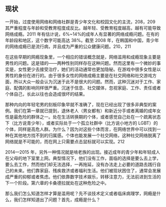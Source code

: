 ## 现状

一开始，过度使用网络和网络社群是青少年文化和校园文化的主流，208，209 其严重程度与年龄和受教育程度成反比。越年轻、受教育程度越高，越有可能导致网络成瘾。2011 年有估计说，6%~14%的成年人有显著的网络成瘾问题。在有的年龄段和地区，这个数字可能高达 38%。截至 2008 年，在韩国和中国，青少年的网络成瘾已是流行病，并且成为严重的公众健康问题。210，211

在这些早期的网瘾现象里，一个相应的错误概念就是，网络滥用和成瘾现象主要是男性的问题。这是错的——两种性别同样存在这种问题。然而这里有一个微妙的事实是，女性更少去接受治疗，她们的活动通常也更加隐秘。在游戏中很多女性是以男性的身份在进行的。由于很多女性的网络成瘾主要是在社交网络和社交游戏方面，所以大众一般会认为沉迷于此不是很大的问题。然而，这种沉迷对于工作、家庭、配偶的影响同样很严重。沉迷于信息、社交媒体，忽视家庭、工作、责任或者个体自己，长此以往也会造成很坏的结果。

那种内向的年轻宅男的刻板印象早就不准确了，现在已经出现了很多非典型的案例。我们在第一章就已提到，退休老人（男女都有）和新近分手或者离婚的成年女性是最危险的群体之一。处在生活转换期的个体，或者感觉自己处在一个疏离状态下（比方说青少年），或者实际处于一个孤立社群中（比方说小地方的 LGBT）的个体，同样是高危人群。为什么？因为对这些个体而言，在网络世界中可以找到一种在其他地方找不到的归属感。个体也能发展一个社交网络，这种社交网络脱离了网络就是不可能的，而在网上只需要点击鼠标就可以实现。212

2014—2015 年，另外一种情况就是啃老族的出现。接近成年的青少年和年轻成人在父母的地下室里上网。典型情况下，他们没有工作，面临的选择是要么去上学，要么去工作，然而他们却无法选择，一再拖延，没有办法走上必要的道路去践行自己的未来。他们靠家庭、残疾救济或者福利生活。他们被现状困住了，通常会发展成严重的抑郁或者焦虑。他们依靠数字技术娱乐，转移注意力，无法前进到生活的下一个阶段。第六章的卡桑德拉就处在这种危险之中。

那么我们怎么知道怎样才算是滥用呢？先不谈技术定义或者临床病理学，网瘾是什么，我们怎样知道出了问题？首先，成瘾是什么？